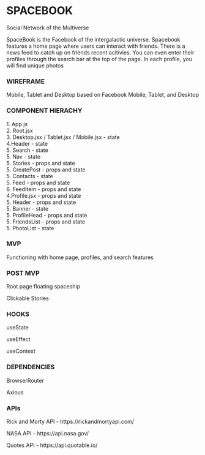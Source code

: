 <h1>SPACEBOOK</h1>
<p> Social Network of the Multiverse </p>
<p>SpaceBook is the Facebook of the intergalactic universe. Spacebook features a home page where users can interact with friends. There is a news feed to catch up on friends recent acitivies. You can even enter their profiles through the search bar at the top of the page. In each profile, you will find unique photos</p>

<h3>WIREFRAME</h3>
<p>Mobile, Tablet and Desktop based on Facebook Mobile, Tablet, and Desktop</p>

<h3>COMPONENT HIERACHY</h3>
1. App.js <br>
  2. Root.jsx <br>
    3. Desktop.jsx / Tablet.jsx / Mobile.jsx - state <br>
        4.Header - state <br>
          5. Search - state <br>
          5. Nav - state <br>
          5. Stories - props and state <br>
          5. CreatePost - props and state <br>
          5. Contacts - state <br>
          5. Feed - props and state <br>
            6. FeedItem - props and state <br>
        4.Profile.jsx - props and state <br>
          5. Header - props and state <br>
          5. Banner - state <br>
          5. ProfileHead - props and state <br>
          5. FriendsList - props and state <br>
          5. PhotoList - state <br>

<h3>MVP</h3>
<p>Functioning with home page, profiles, and search features</p>

<h3>POST MVP</h3>
<p>Root page floating spaceship</p>
<p>Clickable Stories</p>

<h3>HOOKS</h3>
<p>useState</p>
<p>useEffect</p>
<p>useContext</p>

<h3>DEPENDENCIES</h3>
<p>BrowserRouter</p>
<p>Axious</p>

<h3>APIs</h3>
<p>Rick and Morty API - https://rickandmortyapi.com/</p>
<p>NASA API - https://api.nasa.gov/</p>
<p>Quotes API - https://api.quotable.io/</p>

